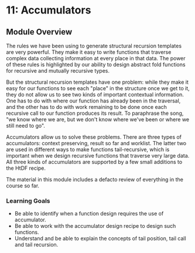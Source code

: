 # 11: Accumulators

## Module Overview

The rules we have been using to generate structural recursion templates are very powerful. They make it easy to write functions that traverse complex data collecting information at every place in that data. The power of these rules is highlighted by our ability to design abstract fold functions for recursive and mutually recursive types.

But the structural recursion templates have one problem: while they make it easy for our functions to see each "place" in the structure once we get to it, they do not allow us to see two kinds of important contextual information. One has to do with where our function has already been in the traversal, and the other has to do with work remaining to be done once each recursive call to our function produces its result. To paraphrase the song, "we know where we are, but we don't know where we've been or where we still need to go".

Accumulators allow us to solve these problems. There are three types of accumulators: context preserving, result so far and worklist. The latter two are used in different ways to make functions tail-recursive, which is important when we design recursive functions that traverse very large data. All three kinds of accumulators are supported by a few small additions to the HtDF recipe.

The material in this module includes a defacto review of everything in the course so far.

### Learning Goals

- Be able to identify when a function design requires the use of accumulator.
- Be able to work with the accumulator design recipe to design such functions.
- Understand and be able to explain the concepts of tail position, tail call and tail recursion.
